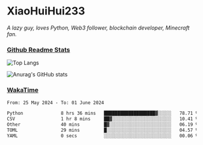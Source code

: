 # XiaoHuiHui233

*A lazy guy, loves Python, Web3 follower, blockchain developer, Minecraft fan.*

### [Github Readme Stats](https://github.com/anuraghazra/github-readme-stats)

![Top Langs](https://github-readme-stats.vercel.app/api/top-langs/?username=XiaoHuiHui233&layout=compact&theme=github_dark)

![Anurag's GitHub stats](https://github-readme-stats.vercel.app/api?username=XiaoHuiHui233&show_icons=true&theme=github_dark)

### [WakaTime](https://wakatime.com)

<!--START_SECTION:waka-->

```txt
From: 25 May 2024 - To: 01 June 2024

Python              8 hrs 36 mins   ███████████████████▓░░░░░   78.71 %
CSV                 1 hr 8 mins     ██▓░░░░░░░░░░░░░░░░░░░░░░   10.41 %
Other               40 mins         █▓░░░░░░░░░░░░░░░░░░░░░░░   06.19 %
TOML                29 mins         █░░░░░░░░░░░░░░░░░░░░░░░░   04.57 %
YAML                0 secs          ░░░░░░░░░░░░░░░░░░░░░░░░░   00.06 %
```

<!--END_SECTION:waka-->
